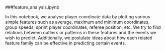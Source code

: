 ###feature_analysis.ipynb

In this notebook, we analyse player coordinate data by plotting various simple features such as average, maximum and minimum coordinates, group speeds, sprint player coordinates, referee position, etc. We try to find relations between outliers or patterns in these features and the events we wish to predict. Additionally, we postulate ideas about how each related feature family can be effective in predicting certain events.


